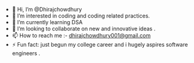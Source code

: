 - 👋 Hi, I’m @Dhirajchowdhury
- 👀 I’m interested in coding and coding related practices.
- 🌱 I’m currently learning DSA
- 💞️ I’m looking to collaborate on new and innovative ideas .
- 📫 How to reach me :- dhirajchowdhury001@gmail.com
- ⚡ Fun fact: just begun my college career and i hugely aspires software engineers .

<!---
Dhirajchowdhury/Dhirajchowdhury is a ✨ special ✨ repository because its `README.md` (this file) appears on your GitHub profile.
You can click the Preview link to take a look at your changes.
--->
